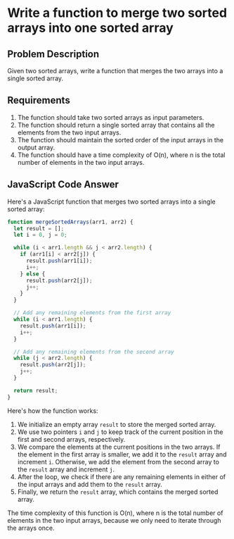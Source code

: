 # Write a function to merge two sorted arrays into one sorted array
## Problem Description

Given two sorted arrays, write a function that merges the two arrays into a single sorted array.

## Requirements

1. The function should take two sorted arrays as input parameters.
2. The function should return a single sorted array that contains all the elements from the two input arrays.
3. The function should maintain the sorted order of the input arrays in the output array.
4. The function should have a time complexity of O(n), where n is the total number of elements in the two input arrays.

## JavaScript Code Answer

Here's a JavaScript function that merges two sorted arrays into a single sorted array:

```javascript
function mergeSortedArrays(arr1, arr2) {
  let result = [];
  let i = 0, j = 0;

  while (i < arr1.length && j < arr2.length) {
    if (arr1[i] < arr2[j]) {
      result.push(arr1[i]);
      i++;
    } else {
      result.push(arr2[j]);
      j++;
    }
  }

  // Add any remaining elements from the first array
  while (i < arr1.length) {
    result.push(arr1[i]);
    i++;
  }

  // Add any remaining elements from the second array
  while (j < arr2.length) {
    result.push(arr2[j]);
    j++;
  }

  return result;
}
```

Here's how the function works:

1. We initialize an empty array `result` to store the merged sorted array.
2. We use two pointers `i` and `j` to keep track of the current position in the first and second arrays, respectively.
3. We compare the elements at the current positions in the two arrays. If the element in the first array is smaller, we add it to the `result` array and increment `i`. Otherwise, we add the element from the second array to the `result` array and increment `j`.
4. After the loop, we check if there are any remaining elements in either of the input arrays and add them to the `result` array.
5. Finally, we return the `result` array, which contains the merged sorted array.

The time complexity of this function is O(n), where n is the total number of elements in the two input arrays, because we only need to iterate through the arrays once.
